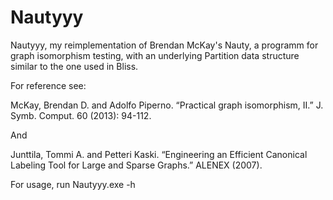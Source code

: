 # Nautyyy
 Nautyyy, my reimplementation of Brendan McKay's Nauty, a programm for graph isomorphism testing, with an underlying Partition data structure similar to the one used in Bliss.

For reference see:

McKay, Brendan D. and Adolfo Piperno. 
“Practical graph isomorphism, II.” 
J. Symb. Comput. 60 (2013): 94-112.

And

Junttila, Tommi A. and Petteri Kaski. 
“Engineering an Efficient Canonical Labeling Tool for Large and Sparse Graphs.” 
ALENEX (2007). 

For usage, run Nautyyy.exe -h
